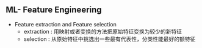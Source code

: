 ## ML- Feature Engineering
+ Feature extraction and Feature selection
	+ extraction : 用映射或者变换的方法把原始特征变换为较少的新特征
	+ selection : 从原始特征中挑选出一些最有代表性，分类性能最好的额特征
